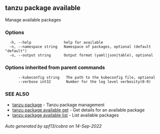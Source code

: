 ## tanzu package available

Manage available packages

### Options

```
  -h, --help               help for available
  -n, --namespace string   Namespace of packages, optional (default "default")
  -o, --output string      Output format (yaml|json|table), optional
```

### Options inherited from parent commands

```
      --kubeconfig string   The path to the kubeconfig file, optional
      --verbose int32       Number for the log level verbosity(0-9)
```

### SEE ALSO

* [tanzu package](tanzu_package.md)	 - Tanzu package management
* [tanzu package available get](tanzu_package_available_get.md)	 - Get details for an available package
* [tanzu package available list](tanzu_package_available_list.md)	 - List available packages

###### Auto generated by spf13/cobra on 14-Sep-2022
